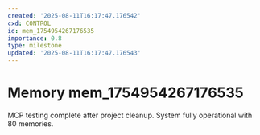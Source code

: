 ```yaml
---
created: '2025-08-11T16:17:47.176542'
cxd: CONTROL
id: mem_1754954267176535
importance: 0.8
type: milestone
updated: '2025-08-11T16:17:47.176543'
---
```


# Memory mem_1754954267176535

MCP testing complete after project cleanup. System fully operational with 80 memories.